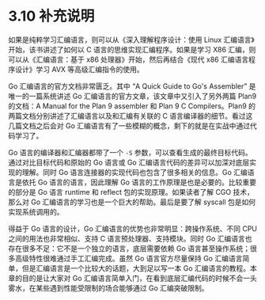 # 3.10 补充说明

如果是纯粹学习汇编语言，则可以从《深入理解程序设计：使用 Linux 汇编语言》开始，该书讲述了如何以 C 语言的思维实现汇编程序。如果是学习 X86 汇编，则可以从《汇编语言：基于 x86 处理器》开始，然后再结合《现代 x86 汇编语言程序设计》学习 AVX 等高级汇编指令的使用。

Go 汇编语言的官方文档非常匮乏。其中 “A Quick Guide to Go's Assembler” 是唯一的一篇系统讲述 Go 汇编语言的官方文章，该文章中又引入了另外两篇 Plan9 的文档：A Manual for the Plan 9 assembler 和 Plan 9 C Compilers。Plan9 的两篇文档分别讲述了汇编语言以及和汇编有关联的 C 语言编译器的细节。看过这几篇文档之后会对 Go 汇编语言有了一些模糊的概念，剩下的就是在实战中通过代码学习了。

Go 语言的编译器和汇编器都带了一个 `-S` 参数，可以查看生成的最终目标代码。通过对比目标代码和原始的 Go 语言或 Go 汇编语言代码的差异可以加深对底层实现的理解。同时 Go 语言连接器的实现代码也包含了很多相关的信息。Go 汇编语言是依托 Go 语言的语言，因此理解 Go 语言的工作原理是也是必要的。比较重要的部分是 Go 语言 runtime 和 reflect 包的实现原理。如果读者了解 CGO 技术，那么对 Go 汇编语言的学习也是一个巨大的帮助。最后是要了解 syscall 包是如何实现系统调用的。

得益于 Go 语言的设计，Go 汇编语言的优势也非常明显：跨操作系统、不同 CPU 之间的用法也非常相似、支持 C 语言预处理器、支持模块。同时 Go 汇编语言也存在很多不足：它不是一个独立的语言，底层需要依赖 Go 语言甚至操作系统；很多高级特性很难通过手工汇编完成。虽然 Go 语言官方尽量保持 Go 汇编语言简单，但是汇编语言是一个比较大的话题，大到足以写一本 Go 汇编语言的教程。本章的目的是让大家对 Go 汇编语言简单入门，在看到底层汇编代码的时候不会一头雾水，在某些遇到性能受限制的场合能够通过 Go 汇编突破限制。

